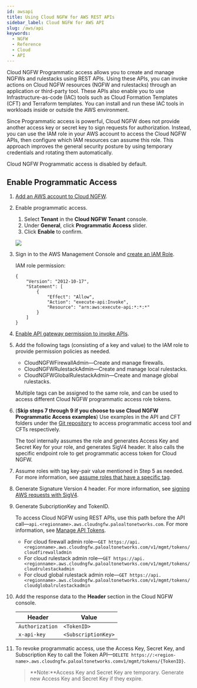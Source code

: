 ```yaml
---
id: awsapi
title: Using Cloud NGFW for AWS REST APIs
sidebar_label: Cloud NGFW for AWS API
slug: /aws/api
keywords:
  - NGFW
  - Reference
  - Cloud
  - API
---
```


Cloud NGFW Programmatic access allows you to create and manage NGFWs and rulestacks using REST
APIs. Using these APIs, you can invoke actions on Cloud NGFW resources (NGFW and rulestacks)
through an application or third-party tool. These APIs also enable you to use Infrastructure-as-code (IAC)
tools such as Cloud Formation Templates (CFT) and Terraform templates. You can install and run these
IAC tools in workloads inside or outside the AWS environment.  

Since Programmatic access is powerful, Cloud NGFW does not provide another access key or secret key
to sign requests for authorization. Instead, you can use the IAM role in your AWS account to access the
Cloud NGFW APIs, then configure which IAM resources can assume this role. This approach improves
the general security posture by using temporary credentials and rotating them automatically.  

Cloud NGFW Programmatic access is disabled by default.

## Enable Programmatic Access

1. [Add an AWS account to Cloud NGFW](https://docs.paloaltonetworks.com/cloud-ngfw/aws/cloud-ngfw-on-aws/getting-started-with-cloud-ngfw-for-aws/onboard-an-account).

2. Enable programmatic access.
    1. Select **Tenant** in the **Cloud NGFW Tenant** console.
	2. Under **General**, click **Programmatic Access** slider.
	3. Click **Enable** to confirm.
	
	![](/cloudngfw/img/enable-programmatic-access.png)
	
3. Sign in to the AWS Management Console and [create an IAM Role](https://docs.aws.amazon.com/IAM/latest/UserGuide/id_roles_create_for-user.html).  

	IAM role permission:
	
	```
	{
		"Version": "2012-10-17",
		"Statement": [
			{
				"Effect": "Allow",
				"Action": "execute-api:Invoke",
				"Resource": "arn:aws:execute-api:*:*:*"
			}
		]
	}
	```

4. [Enable API gateway permission to invoke APIs](https://docs.aws.amazon.com/apigateway/latest/developerguide/permissions.html).

5. Add the following tags (consisting of a key and value) to the IAM role to provide permission policies as needed.
    * CloudNGFWFirewallAdmin—Create and manage firewalls.
	* CloudNGFWRulestackAdmin—Create and manage local rulestacks.
	* CloudNGFWGlobalRulestackAdmin—Create and manage global rulestacks.  
	
	Multiple tags can be assigned to the same role, and can be used to access different Cloud NGFW programmatic access role tokens.
	
6. (**Skip steps 7 through 9 if you choose to use Cloud NGFW Programmatic Access examples**) Use examples in the API and CFT folders under the [Git repository](https://github.com/PaloAltoNetworks/CloudNGFW-AWS-Examples) to access programmatic access tool and CFTs respectively.  

	The tool internally assumes the role and generates Access Key and Secret Key for your role, and generates SigV4 header. It also calls the specific endpoint role to get programmatic access token for Cloud NGFW.
   
6. Assume roles with tag key-pair value mentioned in Step 5 as needed. For more information, see [assume roles that have a specific tag](https://docs.aws.amazon.com/IAM/latest/UserGuide/reference_policies_examples_iam-assume-tagged-role.html).

7. Generate Signature Version 4 header. For more information, see [signing AWS requests with SigV4](https://docs.aws.amazon.com/general/latest/gr/sigv4_signing.html).

9. Generate SubcriptionKey and TokenID.  

	To access Cloud NGFW using REST APIs, use this path before the API call—`api.<regionname>.aws.cloudngfw.paloaltonetworks.com`. For more information, see [Manage API Tokens](/cloudngfw/api/aws/manageapitokens).  
	
	* For cloud firewall admin role—`GET https://api.<regionname>.aws.cloudngfw.paloaltonetworks.com/v1/mgmt/tokens/cloudfirewalladmin`
	* For cloud rulestack admin role—`GET https://api.<regionname>.aws.cloudngfw.paloaltonetworks.com/v1/mgmt/tokens/cloudrulestackadmin`
	* For cloud global rulestack admin role—`GET https://api.<regionname>.aws.cloudngfw.paloaltonetworks.com/v1/mgmt/tokens/cloudglobalrulestackadmin`
	
10. Add the response data to the **Header** section in the Cloud NGFW console.

	|Header            | Value               |
    | ---------------- | ------------------- |
    | `Authorization`  | `<TokenID>`         |                  
    | `x-api-key`      | `<SubscriptionKey>` |
	
10.	To revoke programmatic access, use the Access Key, Secret Key, and Subscription Key to call the Token API—`DELETE https://:<region-name>.aws.cloudngfw.paloaltonetworks.comv1/mgmt/tokens/{TokenID}`. 

	>**Note:**Access Key and Secret Key are temporary. Generate new Access Key and Secret Key if they expire.
	
	  
	



